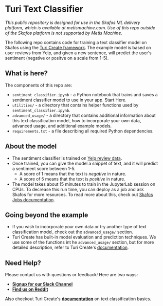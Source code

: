 # Turi Text Classifier

_This public repository is designed for use in the Skafos ML delivery platform, which is available at metismachine.com. Use of this repo outside of the Skafos platform is not supported by Metis Machine._

The following repo contains code for training a text classifier model on Skafos using the [Turi Create framework](https://apple.github.io/turicreate/docs/userguide/text_classifier/). The example model is based on user reviews from Yelp, and given a new sentence, will predict the user's sentiment (negative or positve on a scale from 1-5).

## What is here?
The components of this repo are:
-  `sentiment_classifier.ipynb` - a Python notebook that trains and saves a sentiment classifier model to use in your app. Start Here.
-  `utilities/` - a directory that contains helper functions used by `sentiment_classifier.ipynb`.
-  `advanced_usage/` - a directory that contains additional information about this text classification model, how to incorporate your own data, advanced usage, and additional example models.
-  `requirements.txt` - a file describing all required Python dependencies.

## About the model
-  The sentiment classifier is trained on [Yelp review data](https://static.turi.com/datasets/regression/yelp-data.csv).
-  Once trained, you can give the model a snippet of text, and it will predict a sentiment score between 1-5.
    -  A score of 1 means that the text is *negative* in nature.
    -  A score of 5 means that the text is *positive* in nature.  
-  The model takes about 15 minutes to train in the JupyterLab session on CPUs. To decrease this run time, you can deploy as a job and ask Skafos for more resources. To read more about this, check out [Skafos Jobs documentation](https://docs.metismachine.io/docs/jobs-1).

## Going beyond the example
- If you wish to incorporate your own data or try another type of text classification model, check out the `advanced_usage/` section.
- Turi Create has built-in model evaluation and prediction techniques. We use some of the functions  int he `advanced_usage/` section, but for more detailed description, refer to Turi Create's [documentation](https://apple.github.io/turicreate/docs/api/turicreate.toolkits.evaluation.html).


## Need Help?
Please contact us with questions or feedback! Here are two ways:


-  [**Signup for our Slack Channel**](https://metismachine-skafos.slack.com/join/shared_invite/enQtNTAxMzEwOTk2NzA5LThjMmMyY2JkNTkwNDQ1YjgyYjFiY2MyMjRkMzYyM2E4MjUxNTJmYmQyODVhZWM2MjQwMjE5ZGM1Y2YwN2M5ODI)
-  [**Find us on Reddit**](https://reddit.com/r/skafos) 

Also checkout Turi Create's [**documentation**](https://apple.github.io/turicreate/docs/userguide/text_classifier/) on text classification basics.